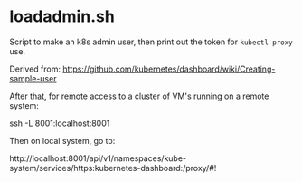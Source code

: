 # loadadmin.sh

Script to make an k8s admin user, then print out the token for `kubectl proxy` use.

Derived from: https://github.com/kubernetes/dashboard/wiki/Creating-sample-user

After that, for remote access to a cluster of VM's running on a remote system:

ssh -L 8001:localhost:8001 <hostname>

Then on local system, go to:

http://localhost:8001/api/v1/namespaces/kube-system/services/https:kubernetes-dashboard:/proxy/#!

